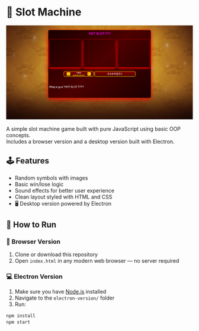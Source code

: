 # 🎰 Slot Machine

![Game Preview](./preview.png)

A simple slot machine game built with pure JavaScript using basic OOP concepts.  
Includes a browser version and a desktop version built with Electron.

## 🕹️ Features
- Random symbols with images
- Basic win/lose logic
- Sound effects for better user experience
- Clean layout styled with HTML and CSS
- 🖥️ Desktop version powered by Electron

## 🚀 How to Run

### 🔗 Browser Version
1. Clone or download this repository
2. Open `index.html` in any modern web browser — no server required

### 💻 Electron Version
1. Make sure you have [Node.js](https://nodejs.org/) installed
2. Navigate to the `electron-version/` folder
3. Run:

```bash
npm install
npm start
